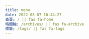 ```yaml
---
title: menu
date: 2022-08-07 16:44:27
首頁: / || fas fa-home
時間軸: /archives/ || fas fa-archive
標籤: /tags/ || fas fa-tags
---
```

